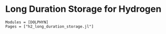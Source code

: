 # Long Duration Storage for Hydrogen
```@autodocs
Modules = [DOLPHYN]
Pages = ["h2_long_duration_storage.jl"]
```